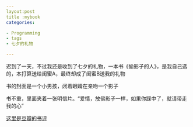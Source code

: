 ```yaml
---
layout:post
title :mybook
categories:

- Programming
- tags
- 七夕的礼物

---
```


迟到了一天，不过我还是收到了七夕的礼物，一本书《偷影子的人》，是我自己选的，本打算送给闺蜜A，最终却成了闺蜜B送我的礼物

书的封面是一个小男孩，闭着眼睛在亲吻一个影子

书不重，里面夹着一张明信片。“爱情，放佛影子一样，如果你踩中了，就请带走我的心”

[这里是豆瓣的书评](http://book.douban.com/subject/10763902/)

